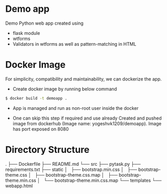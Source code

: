 # Demo app

Demo Python web app created using 

  - flask module
  - wtforms
  - Validators in wtforms as well as pattern-matching in HTML

# Docker Image

For simplicity, compatibility and maintainability, we can dockerize the app.

  - Create docker image by running below command
```sh
$ docker build -t demoapp .
```
  - App is managed and run  as non-root user inside the docker

  - One can skip this step if required and use already Created and pushed image from dockerhub (Image name: yogeshvk1209/demoapp). Image has port exposed on 8080

# Directory Structure
.
├── Dockerfile
├── README.md
└── src
    ├── pytask.py
    ├── requirements.txt
    ├── static
    │   ├── bootstrap.min.css
    │   ├── bootstrap-theme.css
    │   ├── bootstrap-theme.css.map
    │   ├── bootstrap-theme.min.css
    │   └── bootstrap-theme.min.css.map
    └── templates
        └── webapp.html
